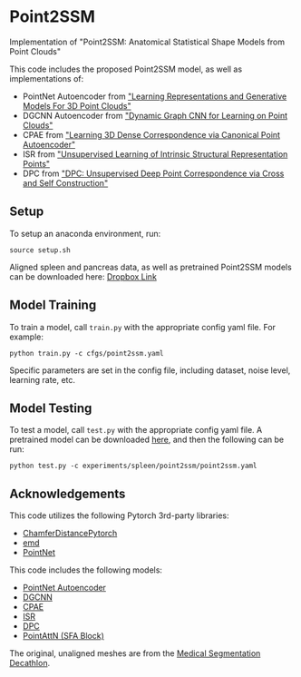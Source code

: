 # Point2SSM
Implementation of "Point2SSM: Anatomical Statistical Shape Models from Point Clouds"

This code includes the proposed Point2SSM model, as well as implementations of:
- PointNet Autoencoder from ["Learning Representations and Generative Models For 3D Point Clouds"](https://arxiv.org/abs/1707.02392)
- DGCNN Autoencoder from ["Dynamic Graph CNN for Learning on Point Clouds"](https://arxiv.org/abs/1801.07829)
- CPAE from ["Learning 3D Dense Correspondence via Canonical Point Autoencoder"](https://arxiv.org/abs/2107.04867)
- ISR from ["Unsupervised Learning of Intrinsic Structural Representation Points"](https://openaccess.thecvf.com/content_CVPR_2020/papers/Chen_Unsupervised_Learning_of_Intrinsic_Structural_Representation_Points_CVPR_2020_paper.pdf)
- DPC from ["DPC: Unsupervised Deep Point Correspondence via Cross and Self Construction"](https://arxiv.org/abs/2110.08636)


## Setup

To setup an anaconda environment, run:

```
source setup.sh
```

Aligned spleen and pancreas data, as well as pretrained Point2SSM models can be downloaded here: [Dropbox Link](https://www.dropbox.com/s/i0t6zpda0v9odrp/Point2SSM-Anonymous-Submission-20230519T161512Z-001.zip?dl=0)


## Model Training

To train a model, call `train.py` with the appropriate config yaml file. For example:
```
python train.py -c cfgs/point2ssm.yaml
```
Specific parameters are set in the config file, including dataset, noise level, learning rate, etc. 


## Model Testing
To test a model, call `test.py` with the appropriate config yaml file.
A pretrained model can be downloaded [here](https://www.dropbox.com/s/i0t6zpda0v9odrp/Point2SSM-Anonymous-Submission-20230519T161512Z-001.zip?dl=0), and then the following can be run:
```
python test.py -c experiments/spleen/point2ssm/point2ssm.yaml
```


## Acknowledgements
This code utilizes the following Pytorch 3rd-party libraries:
- [ChamferDistancePytorch](https://github.com/ThibaultGROUEIX/ChamferDistancePytorch)
- [emd](https://github.com/paul007pl/VRCNet)
- [PointNet](https://github.com/sshaoshuai/Pointnet2.PyTorch)

This code includes the following models:
- [PointNet Autoencoder](https://github.com/optas/latent_3d_points) 
- [DGCNN](https://github.com/WangYueFt/dgcnn)
- [CPAE](https://github.com/AnjieCheng/CanonicalPAE)
- [ISR](https://github.com/NolenChen/3DStructurePoints)
- [DPC](https://github.com/dvirginz/DPC)
- [PointAttN (SFA Block)](https://github.com/ohhhyeahhh/PointAttN)

The original, unaligned meshes are from the [Medical Segmentation Decathlon](http://medicaldecathlon.com/).
